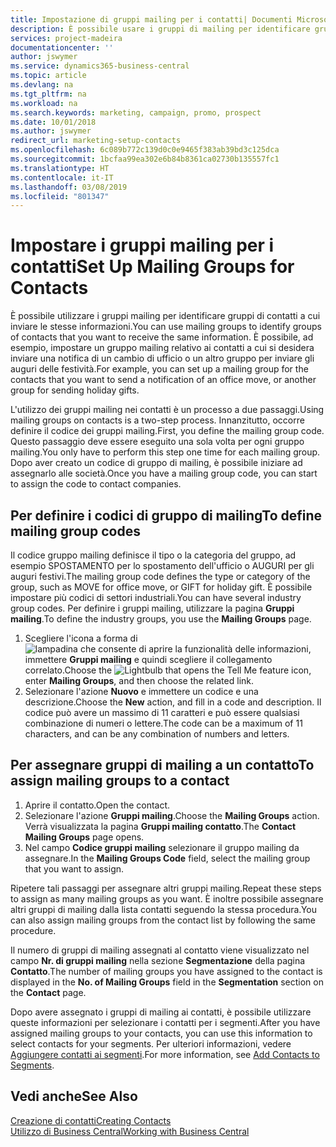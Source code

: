 ```yaml
---
title: Impostazione di gruppi mailing per i contatti| Documenti Microsoft
description: È possibile usare i gruppi di mailing per identificare gruppi di contatti a cui inviare le stesse informazioni, ad esempio per una campagna marketing o promozionale.
services: project-madeira
documentationcenter: ''
author: jswymer
ms.service: dynamics365-business-central
ms.topic: article
ms.devlang: na
ms.tgt_pltfrm: na
ms.workload: na
ms.search.keywords: marketing, campaign, promo, prospect
ms.date: 10/01/2018
ms.author: jswymer
redirect_url: marketing-setup-contacts
ms.openlocfilehash: 6c089b772c139d0c0e9465f383ab39bd3c125dca
ms.sourcegitcommit: 1bcfaa99ea302e6b84b8361ca02730b135557fc1
ms.translationtype: HT
ms.contentlocale: it-IT
ms.lasthandoff: 03/08/2019
ms.locfileid: "801347"
---
```

# <a name="set-up-mailing-groups-for-contacts"></a><span data-ttu-id="06173-103">Impostare i gruppi mailing per i contatti</span><span class="sxs-lookup"><span data-stu-id="06173-103">Set Up Mailing Groups for Contacts</span></span>
<span data-ttu-id="06173-104">È possibile utilizzare i gruppi mailing per identificare gruppi di contatti a cui inviare le stesse informazioni.</span><span class="sxs-lookup"><span data-stu-id="06173-104">You can use mailing groups to identify groups of contacts that you want to receive the same information.</span></span> <span data-ttu-id="06173-105">È possibile, ad esempio, impostare un gruppo mailing relativo ai contatti a cui si desidera inviare una notifica di un cambio di ufficio o un altro gruppo per inviare gli auguri delle festività.</span><span class="sxs-lookup"><span data-stu-id="06173-105">For example, you can set up a mailing group for the contacts that you want to send a notification of an office move, or another group for sending holiday gifts.</span></span>

<span data-ttu-id="06173-106">L'utilizzo dei gruppi mailing nei contatti è un processo a due passaggi.</span><span class="sxs-lookup"><span data-stu-id="06173-106">Using mailing groups on contacts is a two-step process.</span></span> <span data-ttu-id="06173-107">Innanzitutto, occorre definire il codice dei gruppi mailing.</span><span class="sxs-lookup"><span data-stu-id="06173-107">First, you define the mailing group code.</span></span> <span data-ttu-id="06173-108">Questo passaggio deve essere eseguito una sola volta per ogni gruppo mailing.</span><span class="sxs-lookup"><span data-stu-id="06173-108">You only have to perform this step one time for each mailing group.</span></span> <span data-ttu-id="06173-109">Dopo aver creato un codice di gruppo di mailing, è possibile iniziare ad assegnarlo alle società.</span><span class="sxs-lookup"><span data-stu-id="06173-109">Once you have a mailing group code, you can start to assign the code to contact companies.</span></span>

## <a name="to-define-mailing-group-codes"></a><span data-ttu-id="06173-110">Per definire i codici di gruppo di mailing</span><span class="sxs-lookup"><span data-stu-id="06173-110">To define mailing group codes</span></span>
<span data-ttu-id="06173-111">Il codice gruppo mailing definisce il tipo o la categoria del gruppo, ad esempio SPOSTAMENTO per lo spostamento dell'ufficio o AUGURI per gli auguri festivi.</span><span class="sxs-lookup"><span data-stu-id="06173-111">The mailing group code defines the type or category of the group, such as MOVE for office move, or GIFT for holiday gift.</span></span> <span data-ttu-id="06173-112">È possibile impostare più codici di settori industriali.</span><span class="sxs-lookup"><span data-stu-id="06173-112">You can have several industry group codes.</span></span> <span data-ttu-id="06173-113">Per definire i gruppi mailing, utilizzare la pagina **Gruppi mailing**.</span><span class="sxs-lookup"><span data-stu-id="06173-113">To define the industry groups, you use the **Mailing Groups** page.</span></span>

1. <span data-ttu-id="06173-114">Scegliere l'icona a forma di ![lampadina che consente di aprire la funzionalità delle informazioni](media/ui-search/search_small.png "Informazioni sull'operazione che si desidera eseguire"), immettere **Gruppi mailing** e quindi scegliere il collegamento correlato.</span><span class="sxs-lookup"><span data-stu-id="06173-114">Choose the ![Lightbulb that opens the Tell Me feature](media/ui-search/search_small.png "Tell me what you want to do") icon, enter **Mailing Groups**, and then choose the related link.</span></span>
2. <span data-ttu-id="06173-115">Selezionare l'azione **Nuovo** e immettere un codice e una descrizione.</span><span class="sxs-lookup"><span data-stu-id="06173-115">Choose the **New** action, and fill in a code and description.</span></span> <span data-ttu-id="06173-116">Il codice può avere un massimo di 11 caratteri e può essere qualsiasi combinazione di numeri o lettere.</span><span class="sxs-lookup"><span data-stu-id="06173-116">The code can be a maximum of 11 characters, and can be any combination of numbers and letters.</span></span>

## <a name="AssignMailGroupContact"></a> <span data-ttu-id="06173-117">Per assegnare gruppi di mailing a un contatto</span><span class="sxs-lookup"><span data-stu-id="06173-117">To assign mailing groups to a contact</span></span>
1. <span data-ttu-id="06173-118">Aprire il contatto.</span><span class="sxs-lookup"><span data-stu-id="06173-118">Open the contact.</span></span>
2. <span data-ttu-id="06173-119">Selezionare l'azione **Gruppi mailing**.</span><span class="sxs-lookup"><span data-stu-id="06173-119">Choose the **Mailing Groups** action.</span></span> <span data-ttu-id="06173-120">Verrà visualizzata la pagina **Gruppi mailing contatto**.</span><span class="sxs-lookup"><span data-stu-id="06173-120">The **Contact Mailing Groups** page opens.</span></span>
3. <span data-ttu-id="06173-121">Nel campo **Codice gruppi mailing** selezionare il gruppo mailing da assegnare.</span><span class="sxs-lookup"><span data-stu-id="06173-121">In the **Mailing Groups Code** field, select the mailing group that you want to assign.</span></span>

<span data-ttu-id="06173-122">Ripetere tali passaggi per assegnare altri gruppi mailing.</span><span class="sxs-lookup"><span data-stu-id="06173-122">Repeat these steps to assign as many mailing groups as you want.</span></span> <span data-ttu-id="06173-123">È inoltre possibile assegnare altri gruppi di mailing dalla lista contatti seguendo la stessa procedura.</span><span class="sxs-lookup"><span data-stu-id="06173-123">You can also assign mailing groups from the contact list by following the same procedure.</span></span>

<span data-ttu-id="06173-124">Il numero di gruppi di mailing assegnati al contatto viene visualizzato nel campo **Nr. di gruppi mailing** nella sezione **Segmentazione** della pagina **Contatto**.</span><span class="sxs-lookup"><span data-stu-id="06173-124">The number of mailing groups you have assigned to the contact is displayed in the **No. of Mailing Groups** field in the **Segmentation** section on the **Contact** page.</span></span>

<span data-ttu-id="06173-125">Dopo avere assegnato i gruppi di mailing ai contatti, è possibile utilizzare queste informazioni per selezionare i contatti per i segmenti.</span><span class="sxs-lookup"><span data-stu-id="06173-125">After you have assigned mailing groups to your contacts, you can use this information to select contacts for your segments.</span></span> <span data-ttu-id="06173-126">Per ulteriori informazioni, vedere [Aggiungere contatti ai segmenti](marketing-add-contact-segment.md).</span><span class="sxs-lookup"><span data-stu-id="06173-126">For more information, see [Add Contacts to Segments](marketing-add-contact-segment.md).</span></span>

## <a name="see-also"></a><span data-ttu-id="06173-127">Vedi anche</span><span class="sxs-lookup"><span data-stu-id="06173-127">See Also</span></span>
[<span data-ttu-id="06173-128">Creazione di contatti</span><span class="sxs-lookup"><span data-stu-id="06173-128">Creating Contacts</span></span>](marketing-create-contact-companies.md)  
[<span data-ttu-id="06173-129">Utilizzo di Business Central</span><span class="sxs-lookup"><span data-stu-id="06173-129">Working with Business Central</span></span>](ui-work-product.md)
